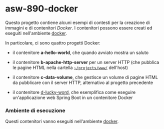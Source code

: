 # asw-890-docker

Questo progetto contiene alcuni esempi di contesti per la creazione di immagini e di contenitori *Docker*. 
I contenitori possono essere creati ed eseguiti nell'ambiente [docker](../../environments/docker/). 

In particolare, ci sono quattro progetti Docker: 

* il contenitore **a-hello-world**, che quando avviato mostra un saluto 

* il contenitore **b-apache-http-server** per un server HTTP 
  (che pubblica le pagine HTML nella cartella [`~/projects/www/`](../../projects/www/) dell'host) 

* il contenitore **c-data-volume**, che gestisce un volume di pagine HTML da pubblicare con il server HTTP, alternativo al progetto precedente 

* il contenitore [d-lucky-word](d-lucky-word/), che esemplifica come eseguire un'applicazione web Spring Boot in un contenitore Docker 

### Ambiente di esecuzione 

Questi contenitori vanno eseguiti nell'ambiente [docker](../../environments/docker/). 

